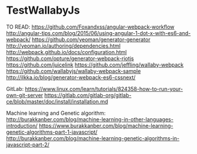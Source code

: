 # TestWallabyJs

TO READ:
https://github.com/Foxandxss/angular-webpack-workflow
http://angular-tips.com/blog/2015/06/using-angular-1-dot-x-with-es6-and-webpack/
https://github.com/yeoman/generator-generator
http://yeoman.io/authoring/dependencies.html
http://webpack.github.io/docs/configuration.html
https://github.com/opture/generator-webpack-riotjs
https://github.com/juicelink
https://github.com/jeffling/wallaby-webpack
https://github.com/wallabyjs/wallaby-webpack-sample
http://ilkka.io/blog/generator-webpack-es6-cssnext/


GitLab:
https://www.linux.com/learn/tutorials/824358-how-to-run-your-own-git-server
https://gitlab.com/gitlab-org/gitlab-ce/blob/master/doc/install/installation.md


Machine learning and Genetic algorithm:
http://burakkanber.com/blog/machine-learning-in-other-languages-introduction/
https://www.burakkanber.com/blog/machine-learning-genetic-algorithms-part-1-javascript/
http://burakkanber.com/blog/machine-learning-genetic-algorithms-in-javascript-part-2/
